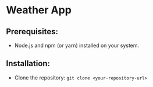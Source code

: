 # Weather App

## Prerequisites:
  - Node.js and npm (or yarn) installed on your system.

## Installation:

  - Clone the repository:
    ``` git clone <your-repository-url> ```
